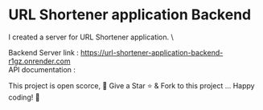 # URL Shortener application Backend

I created a server for  URL Shortener application. \


Backend Server link : https://url-shortener-application-backend-r1gz.onrender.com \
API documentation : 

This project is open scorce, 🚀 Give a Star ⭐️ & Fork to this project ... Happy coding! 🤩

